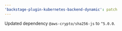 ```yaml
---
'backstage-plugin-kubernetes-backend-dynamic': patch
---
```


Updated dependency `@aws-crypto/sha256-js` to `^5.0.0`.
